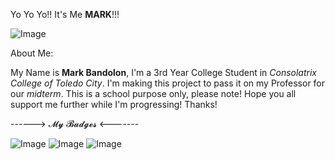 Yo Yo Yo!! It's Me **MARK**!!!

![Image](https://github.com/user-attachments/assets/99f27ed3-d40f-47e0-afdf-b38d6912aafc)

About Me:

My Name is **Mark Bandolon**, I'm a 3rd Year College Student in _Consolatrix College of Toledo City_. I'm making this project to pass it on my Professor for our _midterm_. This is a school purpose only, please note! Hope you all support me further while I'm progressing! Thanks!

------> 𝓜𝔂 𝓑𝓪𝓭𝓰𝓮𝓼 <-------

![Image](https://github.com/user-attachments/assets/a2034e09-eb02-4442-9a21-5633ee0f287d) ![Image](https://github.com/user-attachments/assets/51e19462-83d9-4ca1-813c-944c80f5a115) ![Image](https://github.com/user-attachments/assets/876dc4fd-ca59-4702-acac-455cf126b6af)








